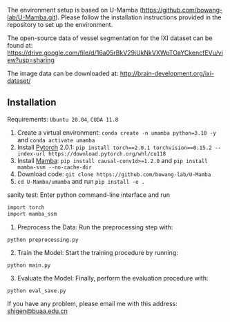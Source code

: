 The environment setup is based on U-Mamba (https://github.com/bowang-lab/U-Mamba.git). Please follow the installation instructions provided in the repository to set up the environment.

The open-source data of vessel segmentation for the IXI dataset can be found at: https://drive.google.com/file/d/16a05rBkV29iUkNkVXWpTOaYCkencfEVu/view?usp=sharing

The image data can be downloaded at: http://brain-development.org/ixi-dataset/

## Installation 

Requirements: `Ubuntu 20.04`, `CUDA 11.8`

1. Create a virtual environment: `conda create -n umamba python=3.10 -y` and `conda activate umamba `
2. Install [Pytorch](https://pytorch.org/get-started/previous-versions/#linux-and-windows-4) 2.0.1: `pip install torch==2.0.1 torchvision==0.15.2 --index-url https://download.pytorch.org/whl/cu118`
3. Install [Mamba](https://github.com/state-spaces/mamba): `pip install causal-conv1d>=1.2.0` and `pip install mamba-ssm --no-cache-dir`
4. Download code: `git clone https://github.com/bowang-lab/U-Mamba`
5. `cd U-Mamba/umamba` and run `pip install -e .`


sanity test: Enter python command-line interface and run

```bash
import torch
import mamba_ssm
```

1. Preprocess the Data: Run the preprocessing step with:
```
python preprocessing.py
```

2. Train the Model: Start the training procedure by running:
```
python main.py
```

3. Evaluate the Model: Finally, perform the evaluation procedure with:
```
python eval_save.py
```

If you have any problem, please email me with this address: shigen@buaa.edu.cn
